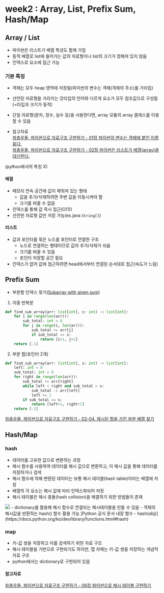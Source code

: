 # week2 : Array, List, Prefix Sum, Hash/Map

## Array / List
- 파이썬은 리스트가 배열 특성도 함께 가짐
- 동적 배열로 list에 들어가는 값의 자료형이나 list의 크기가 정해져 있지 않음
- 인덱스로 요소에 접근 가능

### 기본 특징
- 객체는 모두 heap 영역에 저장됨(파이썬의 변수는 객체(객체의 주소)를 가리킴)
- 선언된 자료형을 가리키는 강타입의 언어와 다르게 요소가 모두 참조값으로 구성됨(=타입과 크기가 동적)
- 단일 자료형(문자, 정수, 실수 등)을 사용한다면, array 모듈의 array 클래스를 이용할 수 있음

- 참고자료  
[좌충우돌, 파이썬으로 자료구조 구현하기 - 01장 파이썬의 변수는 객체에 붙인 이름표다.](https://wikidocs.net/189480)  
[좌충우돌, 파이썬으로 자료구조 구현하기 - 02장 파이썬은 리스트가 배열(array)을 대신한다.](https://wikidocs.net/189478)

(python에서의 특징 X)
#### 배열
- 메모리 연속 공간에 값이 채워져 있는 형태
	- 값을 추가/삭제하려면 주변 값을 이동시켜야 함
	- 크기를 바꿀 수 없음
- 인덱스를 통해 값 즉시 접근(O(1))
- 선언한 자료형 값만 저장 가능(ex.java ```String[]```)
#### 리스트
- 값과 포인터를 묶은 노드를 포인터로 연결한 구조
	- 노드로 연결하는 형태이므로 값의 추가/삭제가 쉬움
	- 크기를 바꿀 수 있음
	- 포인터 저장할 공간 필요
- 인덱스가 없어 값에 접근하려면 head에서부터 연결된 순서대로 접근(속도가 느림)

## Prefix Sum
- 부분함 인덱스 찾기([Subarray with given sum](https://www.geeksforgeeks.org/problems/subarray-with-given-sum-1587115621/1))
1. 이중 반복문
```python
def find_sub_array(arr: list[int], s: int) -> list[int]:
    for i in range(len(arr)):
        sub_total: int = 0
        for j in range(i, len(arr)):
            sub_total += arr[j]
            if sub_total == s:
                return [i+1, j+1]
    return [-1]
```
2. 부분 합(포인터 2개)
```python
def find_sub_array(arr: list[int], s: int) -> list[int]:
    left: int = 0
    sub_total: int = 0
    for right in range(len(arr)):
        sub_total += arr[right]
        while left < right and sub_total > s:
            sub_total -= arr[left]
            left += 1
        if sub_total == s:
            return [left+1, right+1]
    return [-1]
```

[좌충우돌, 파이썬으로 자료구조 구현하기 - 02-04. 제시된 합을 가진 부분 배열 찾기](https://wikidocs.net/224917)

## Hash/Map
### hash
- 데이터를 고유한 값으로 변환하는 과정
- 해시 함수를 사용하여 데이터를 해시 값으로 변환하고, 이 해시 값을 통해 데이터를 저장하거나 검색
- 해시 함수에 의해 변환된 데이터는 보통 해시 테이블(hash table)이라는 배열에 저장
- 배열의 각 요소는 해시 값에 따라 인덱스화되어 저장
- 해시 테이블은 해시 충돌(hash collision)을 해결하기 위한 방법들이 존재
<img src="https://wikidocs.net/images/page/193049/ds-043.png"/>
- dictionary를 활용해 해시 함수로 연결되는 해시테이블을 만들 수 있음
- 객체의 해시값을 반환하는 hash() 함수 활용 가능    
[Python 공식 문서 내장 함수 - hash(obj)](https://docs.python.org/ko/dev/library/functions.html#hash)  

### map
- 키-값 쌍을 저장하고 이를 검색하기 위한 자료 구조
- 해시 테이블을 기반으로 구현되기도 하지만, 맵 자체는 키-값 쌍을 저장하는 개념적 자료 구조
- python에서는 dictionary로 구현되어 있음  

#### 참고자료  
[좌충우돌, 파이썬으로 자료구조 구현하기 - 06장 파이썬으로 해시 테이블 구현하기](https://wikidocs.net/193049)